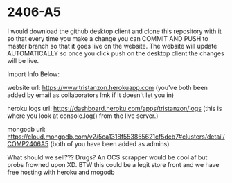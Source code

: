 # 2406-A5



I would download the github desktop client and clone this repository with it so that every time you make a change you can COMMIT AND PUSH to master branch so that it goes live on the website. The website will update AUTOMATICALLY so once you click push on the desktop client the changes will be live.


Import Info Below:

website url: https://www.tristanzon.herokuapp.com (you've both been added by email as collaborators lmk if it doesn't let you in)

heroku logs url: https://dashboard.heroku.com/apps/tristanzon/logs (this is where you look at console.log() from the live server.)

mongodb url: https://cloud.mongodb.com/v2/5ca1318f553855621cf5dcb7#clusters/detail/COMP2406A5 (both of you have been added as admins)


What should we sell??? Drugs? An OCS scrapper would be cool af but probs frowned upon XD. BTW this could be a legit store front and we have free hosting with heroku and mogodb
